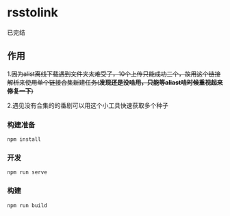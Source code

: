 # rsstolink
已完结

## 作用
1.~~因为alist离线下载遇到文件夹太难受了，10个上传只能成功三个，故用这个链接解析来使用单个链接合集新建任务(**发现还是没啥用，只能等aliast啥时候重视起来修复一下**)~~

2.遇见没有合集的的番剧可以用这个小工具快速获取多个种子

### 构建准备
```
npm install
```

### 开发
```
npm run serve
```

### 构建
```
npm run build
```